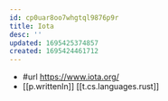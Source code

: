 ```yaml
---
id: cp0uar8oo7whgtql9876p9r
title: Iota
desc: ''
updated: 1695425374857
created: 1695424461712
---
```


- #url https://www.iota.org/
- [[p.writtenIn]] [[t.cs.languages.rust]]
